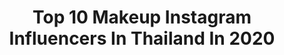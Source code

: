 ---
title: Top 10 Makeup Instagram Influencers In Thailand In 2020
description: >-
  Find top makeup Instagram influencers in Thailand in 2020. Most popular hashtags: #crushedoil #bobbibrownthailand #thelcdigitalstar #teamnongchat.
platform: Instagram
profiles:
  - username: "gemsstone"
    fullname: >-
      CHINNAKRIT TANASONTERACH
    location: "Thailand"
    followers: 32319
    engagement: 775
    commentsToLikes: 0.005980
    avatar: "https://scontent-ams4-1.cdninstagram.com/v/t51.2885-19/s320x320/45928606_518076232002411_5065581649782112256_n.jpg?_nc_ht=scontent-ams4-1.cdninstagram.com&_nc_ohc=ltqS-kLs-8IAX8LwgYT&oh=2b54b8d94afa36400aa3b14836bfbefa&oe=5EBADB71"
    verified: false
    hashtags: "#nadaodancing, #sbfivecandycrush, #sb5candycrush, #dior"
  - username: "yiim_makeup"
    fullname: >-
      YIIM
    location: "Thailand"
    followers: 45347
    engagement: 108
    commentsToLikes: 0.019789
    avatar: "https://scontent-ams4-1.cdninstagram.com/v/t51.2885-19/s320x320/72358358_529305064566133_2822076079370403840_n.jpg?_nc_ht=scontent-ams4-1.cdninstagram.com&_nc_ohc=7L5NUBfJSWAAX-sd-vv&oh=da329e397d07239fd916a328053066d0&oe=5EB32AD8"
    verified: false
    hashtags: "#dgbeauty, #fashion, #chermarn, #oomeisaya"
  - username: "maew_makeup"
    fullname: >-
      MAEW Tasanapong (พี่แมว)
    location: "Thailand"
    followers: 131533
    engagement: 93
    commentsToLikes: 0.010570
    avatar: "https://scontent-ams4-1.cdninstagram.com/v/t51.2885-19/s320x320/18809713_229544104201004_4384902605508182016_a.jpg?_nc_ht=scontent-ams4-1.cdninstagram.com&_nc_ohc=GXgi5uC76JIAX_Yyxwq&oh=c4c60f1e3f551e075adfb0702abfe10b&oe=5EB1FA31"
    verified: false
    hashtags: "#makeupby, #bridebymaew, #thaibeauty, #onemanandthesea"
  - username: "wearqpraew"
    fullname: >-
      PRAEW JARATPIM
    location: "Thailand"
    followers: 122888
    engagement: 72
    commentsToLikes: 0.004841
    avatar: "https://scontent-lht6-1.cdninstagram.com/v/t51.2885-19/s320x320/47429806_357154481788021_8057382565968871424_n.jpg?_nc_ht=scontent-lht6-1.cdninstagram.com&_nc_ohc=XrRmI38ncmEAX8HLwH-&oh=c2a86419d92391b89412599813d67c6c&oe=5EB26050"
    verified: false
    hashtags: "#empress, #mattermakers, #diormakeup, #tb"
  - username: "piyapeauty"
    fullname: >-
      Fanpage : Piyapeauty Makeup💄
    location: "Thailand"
    followers: 226473
    engagement: 174
    commentsToLikes: 0.005967
    avatar: "https://scontent-ams4-1.cdninstagram.com/v/t51.2885-19/s320x320/67366308_2604312599599775_6404034054970146816_n.jpg?_nc_ht=scontent-ams4-1.cdninstagram.com&_nc_ohc=rqo12M90yt0AX8OTwRv&oh=4c191770112b6a902b7a17aa07164997&oe=5EB266FC"
    verified: false
    hashtags: "#yesican, #comfiilensreview, #crushedoil, #crushedlipcolor"
  - username: "moparina"
    fullname: >-
      Parina Sriin 🎤🎼
    location: "Thailand"
    followers: 16290
    engagement: 298
    commentsToLikes: 0.015648
    avatar: "https://scontent-lhr8-1.cdninstagram.com/v/t51.2885-19/s320x320/75616315_449235982443978_2621610022722863104_n.jpg?_nc_ht=scontent-lhr8-1.cdninstagram.com&_nc_ohc=HAztvBjUDZQAX-rBKsl&oh=ffa20a61b4add82485c1e3135eeb51f9&oe=5EBC1E26"
    verified: false
    hashtags: "#ojhairkeratin, #kumikocollagen, #fonthippowder, #venistadetox"
  - username: "bbmua_th_sugarp"
    fullname: >-
      bbmua_th_sugarp
    location: "Thailand"
    followers: 37774
    engagement: 110
    commentsToLikes: 0.017594
    avatar: "https://scontent-ams4-1.cdninstagram.com/v/t51.2885-19/s320x320/67072897_510735319671987_6768043309379092480_n.jpg?_nc_ht=scontent-ams4-1.cdninstagram.com&_nc_ohc=z2Jbr1WBtZIAX_KM5Ab&oh=5be19355582f4b4882fca3f9365e01d7&oe=5EB3B5F6"
    verified: false
    hashtags: "#bobbibrowncosmetics, #thelcdigitalstarq2, #limitededition, #bobbibrown"
  - username: "juudesara"
    fullname: >-
      Juu Desara
    location: "Thailand"
    followers: 36037
    engagement: 80
    commentsToLikes: 0.031333
    avatar: "https://scontent-ams4-1.cdninstagram.com/v/t51.2885-19/s320x320/28765560_170152317128672_108947531999739904_n.jpg?_nc_ht=scontent-ams4-1.cdninstagram.com&_nc_ohc=-rOgrgc7y6gAX_rh1NG&oh=0a8c114d209be73d3679cdf61ee1bbc8&oe=5EB5C8EA"
    verified: false
    hashtags: "#pkygthemirrorofoursoul, #hadalabo, #vogueitgirl, #covid19thaiheroes"
  - username: "upbert_makeup"
    fullname: >-
      ทีมงานน้องฉัตร (nongchat)
    location: "Thailand"
    followers: 33475
    engagement: 136
    commentsToLikes: 0.009944
    avatar: "https://scontent-ams4-1.cdninstagram.com/v/t51.2885-19/s320x320/90179766_863370294137943_4480349560647974912_n.jpg?_nc_ht=scontent-ams4-1.cdninstagram.com&_nc_ohc=J6stcCXrmUwAX9DmxMk&oh=7f966a6c1b75a353ddb654429c05be96&oe=5EA8CEFE"
    verified: false
    hashtags: "#makeupartistthailand, #beautiful, #luxury, #redlip"
  - username: "tong_sutipat"
    fullname: >-
      T•O•N•G•🍉🍉 ต้อง
    location: "Thailand"
    followers: 49289
    engagement: 196
    commentsToLikes: 0.017890
    avatar: "https://scontent-lht6-1.cdninstagram.com/v/t51.2885-19/s320x320/69819737_1116917878503400_2032728216409473024_n.jpg?_nc_ht=scontent-lht6-1.cdninstagram.com&_nc_ohc=9UPhDGv7xWsAX-7q0W2&oh=73f033aed5f2a14c26e86c82288522e8&oe=5EB5E40E"
    verified: false
    hashtags: "#anessaxjaylerr, #anessathailand"
---